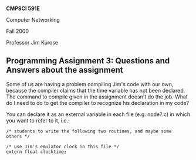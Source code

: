 **CMPSCI 591E**

Computer Networking

Fall 2000

Professor Jim Kurose

## Programming Assignment 3: Questions and Answers about the assignment

Some of us are having a problem compiling Jim's code with our own,
because the compiler claims that the time variable has not been
declared. The command to compile given in the assignment doesn't do
the job. What do I need to do to get the compiler to recognize his
declaration in my code?

   You can declare it as an external variable in each file (e.g.
   node?.c) in which you want to refer to it, i.e.:

    /* students to write the following two routines, and maybe some
    others */

    /* use Jim's emulator clock in this file */
    extern float clocktime;
